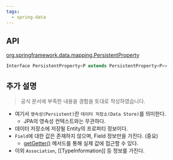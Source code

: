 ```yaml
---
tags:
  - spring-data
---
```

## API

[org.springframework.data.mapping.PersistentProperty](https://docs.spring.io/spring-data/commons/docs/current/api/org/springframework/data/mapping/PersistentProperty.html)

```java
Interface PersistentProperty<P extends PersistentProperty<P>>
```

## 추가 설명

> 공식 문서에 부족한 내용을 경험을 토대로 작성하였습니다.

- 여기서 `영속성(Persistent)`란 `데이터 저장소(Data Store)`를 의미한다.
	- JPA의 영속성 컨텍스트와는 무관하다.
- 데이터 저장소에 저장될 Entity의 프로퍼티 정보이다.
- `Field`에 대한 값은 존재하지 않으며, Field 정보만을 가진다. (중요)
	- [getGetter()](https://docs.spring.io/spring-data/commons/docs/current/api/org/springframework/data/mapping/PersistentProperty.html#getGetter()) 메서드를 통해 실제 값에 접근할 수 있다.
- 이외 `Association`, [[TypeInformation]] 등 정보를 가진다.